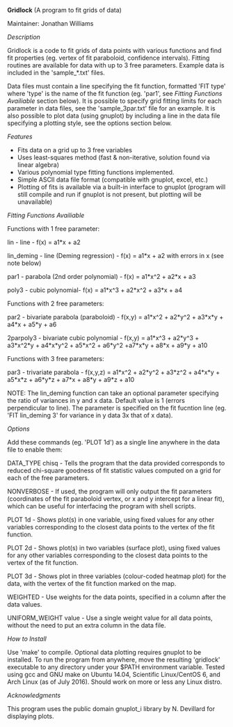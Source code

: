 **Gridlock** (A program to fit grids of data)

Maintainer: Jonathan Williams


*Description*

Gridlock is a code to fit grids of data points with various functions and find fit properties (eg. vertex of fit paraboloid, confidence intervals).  Fitting routines are available for data with up to 3 free parameters.  Example data is included in the 'sample\_\*.txt' files.

Data files must contain a line specifying the fit function, formatted 'FIT type' where 'type' is the name of the fit function (eg. 'par1', see *Fitting Functions Availiable* section below).  It is possible to specify grid fitting limits for each parameter in data files, see the 'sample_3par.txt' file for an example.  It is also possible to plot data (using gnuplot) by including a line in the data file specifying a plotting style, see the options section below.


*Features*

* Fits data on a grid up to 3 free variables
* Uses least-squares method (fast & non-iterative, solution found via linear algebra)
* Various polynomial type fitting functions implemented.
* Simple ASCII data file format (compatible with gnuplot, excel, etc.)
* Plotting of fits is available via a built-in interface to gnuplot (program will still compile and run if gnuplot is not present, but plotting will be unavailable)


*Fitting Functions Availiable*

Functions with 1 free parameter:

lin - line - f(x) = a1\*x + a2

lin_deming - line (Deming regression) - f(x) = a1\*x + a2 with errors in x (see note below) 

par1 - parabola (2nd order polynomial) - f(x) = a1\*x^2 + a2\*x + a3

poly3 - cubic polynomial- f(x) = a1\*x^3 + a2\*x^2 + a3\*x + a4


Functions with 2 free parameters:

par2 - bivariate parabola (paraboloid) - f(x,y) = a1\*x^2 + a2\*y^2 + a3\*x\*y + a4\*x + a5\*y + a6

2parpoly3 - bivariate cubic polynomial - f(x,y) = a1\*x^3 + a2\*y^3 + a3\*x^2\*y + a4\*x\*y^2 + a5\*x^2 + a6\*y^2 +a7\*x\*y + a8\*x + a9\*y + a10

Functions with 3 free parameters:

par3 - trivariate parabola - f(x,y,z) = a1\*x^2 + a2\*y^2 + a3\*z^2 + a4\*x\*y + a5\*x\*z + a6\*y\*z + a7\*x + a8\*y + a9\*z + a10

NOTE: The lin\_deming function can take an optional parameter specifying the ratio of variances in y and x data.  Default value is 1 (errors perpendicular to line).  The parameter is specified on the fit fucntion line (eg. 'FIT lin\_deming 3' for variance in y data 3x that of x data). 


*Options*

Add these commands (eg. 'PLOT 1d') as a single line anywhere in the data file to enable them:

DATA_TYPE chisq - Tells the program that the data provided corresponds to reduced chi-square goodness of fit statistic values computed on a grid for each of the free parameters.

NONVERBOSE - If used, the program will only output the fit parameters (coordinates of the fit paraboloid vertex, or x and y intercept for a linear fit), which can be useful for interfacing the program with shell scripts.

PLOT 1d - Shows plot(s) in one variable, using fixed values for any other variables corresponding to the closest data points to the vertex of the fit function.

PLOT 2d - Shows plot(s) in two variables (surface plot), using fixed values for any other variables corresponding to the closest data points to the vertex of the fit function.

PLOT 3d - Shows plot in three variables (colour-coded heatmap plot) for the data, with the vertex of the fit function marked on the map.

WEIGHTED - Use weights for the data points, specified in a column after the data values.

UNIFORM_WEIGHT value - Use a single weight value for all data points, without the need to put an extra column in the data file. 


*How to Install*

Use 'make' to compile.  Optional data plotting requires gnuplot to be installed.
To run the program from anywhere, move the resulting 'gridlock' executable to any directory under your $PATH environment variable.
Tested using gcc and GNU make on Ubuntu 14.04, Scientific Linux/CentOS 6, and Arch Linux (as of July 2016).  Should work on more or less any Linux distro.


*Acknowledgments*

This program uses the public domain gnuplot_i library by N. Devillard for displaying plots.
